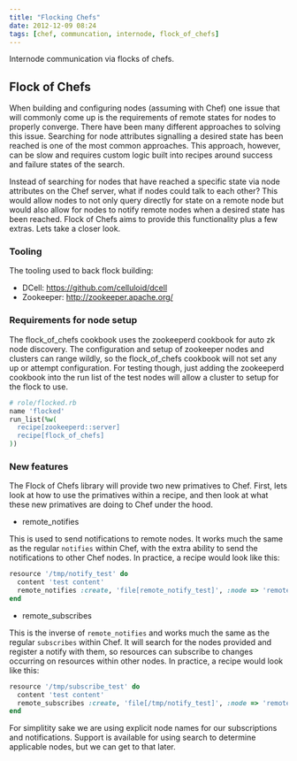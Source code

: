 ```yaml
---
title: "Flocking Chefs"
date: 2012-12-09 08:24
tags: [chef, communcation, internode, flock_of_chefs]
---
```


Internode communication via flocks of chefs.

## Flock of Chefs

When building and configuring nodes (assuming with Chef) one issue
that will commonly come up is the requirements of remote states for
nodes to properly converge. There have been many different approaches
to solving this issue. Searching for node attributes signalling a
desired state has been reached is one of the most common approaches. This
approach, however, can be slow and requires custom logic built into
recipes around success and failure states of the search.

Instead of searching for nodes that have reached a specific state via
node attributes on the Chef server, what if nodes could talk to each
other? This would allow nodes to not only query directly for state
on a remote node but would also allow for nodes to notify remote nodes
when a desired state has been reached. Flock of Chefs aims to provide
this functionality plus a few extras. Lets take a closer look.

### Tooling

The tooling used to back flock building:

* DCell: https://github.com/celluloid/dcell
* Zookeeper: http://zookeeper.apache.org/

### Requirements for node setup

The flock_of_chefs cookbook uses the zookeeperd cookbook for auto
zk node discovery. The configuration and setup of zookeeper nodes
and clusters can range wildly, so the flock_of_chefs cookbook will
not set any up or attempt configuration. For testing though, just
adding the zookeeperd cookbook into the run list of the test nodes
will allow a cluster to setup for the flock to use.

```ruby
# role/flocked.rb
name 'flocked'
run_list(%w(
  recipe[zookeeperd::server]
  recipe[flock_of_chefs]
))
```

### New features

The Flock of Chefs library will provide two new primatives to Chef. First,
lets look at how to use the primatives within a recipe, and then look at
what these new primatives are doing to Chef under the hood.

* remote_notifies

This is used to send notifications to remote nodes. It works much the same
as the regular `notifies` within Chef, with the extra ability to send the
notifications to other Chef nodes. In practice, a recipe would look like
this:

```ruby
resource '/tmp/notify_test' do
  content 'test content'
  remote_notifies :create, 'file[remote_notify_test]', :node => 'remote.1'
end
```

* remote_subscribes

This is the inverse of `remote_notifies` and works much the same as the
regular `subscribes` within Chef. It will search for the nodes provided
and register a notify with them, so resources can subscribe to changes
occurring on resources within other nodes. In practice, a recipe would
look like this:

```ruby
resource '/tmp/subscribe_test' do
  content 'test content'
  remote_subscribes :create, 'file[/tmp/notify_test]', :node => 'remote.2'
end
```

For simplitity sake we are using explicit node names for our subscriptions
and notifications. Support is available for using search to determine applicable
nodes, but we can get to that later.
